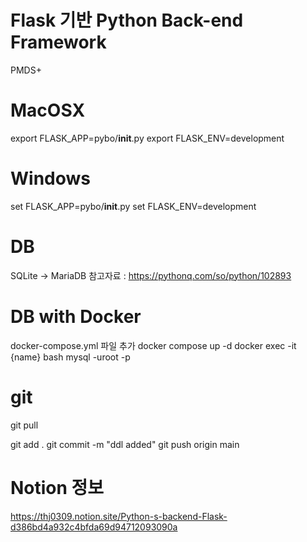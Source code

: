 # Flask 기반 Python Back-end Framework
PMDS+

# MacOSX
export FLASK_APP=pybo/__init__.py
export FLASK_ENV=development

# Windows
set FLASK_APP=pybo/__init__.py
set FLASK_ENV=development


# DB
SQLite -> MariaDB
참고자료 : https://pythonq.com/so/python/102893

# DB with Docker
docker-compose.yml 파일 추가
docker compose up -d
docker exec -it {name} bash
mysql -uroot -p



# git
git pull

git add .
git commit -m "ddl added"
git push origin main



# Notion 정보
https://thj0309.notion.site/Python-s-backend-Flask-d386bd4a932c4bfda69d94712093090a
